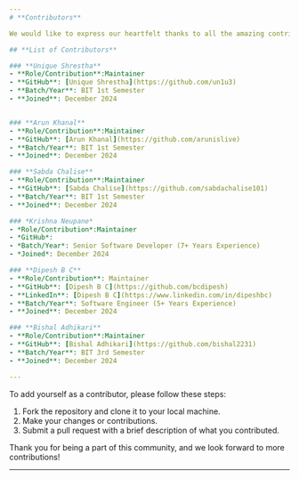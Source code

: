 ```yaml
---
# **Contributors**

We would like to express our heartfelt thanks to all the amazing contributors who have helped make **IOST - Initiative for Open Source Technology** a vibrant and growing community. Your contributions, both big and small, are highly appreciated!

## **List of Contributors**

### **Unique Shrestha**
- **Role/Contribution**:Maintainer
- **GitHub**: [Unique Shrestha](https://github.com/un1u3)
- **Batch/Year**: BIT 1st Semester
- **Joined**: December 2024


### **Arun Khanal**
- **Role/Contribution**:Maintainer
- **GitHub**: [Arun Khanal](https://github.com/arunislive)
- **Batch/Year**: BIT 1st Semester
- **Joined**: December 2024

### **Sabda Chalise**
- **Role/Contribution**:Maintainer
- **GitHub**: [Sabda Chalise](https://github.com/sabdachalise101)
- **Batch/Year**: BIT 1st Semester
- **Joined**: December 2024

### *Krishna Neupane*
- *Role/Contribution*:Maintainer
- *GitHub*: 
- *Batch/Year*: Senior Software Developer (7+ Years Experience)
- *Joined*: December 2024

### **Dipesh B C**
- **Role/Contribution**: Maintainer
- **GitHub**: [Dipesh B C](https://github.com/bcdipesh)
- **LinkedIn**: [Dipesh B C](https://www.linkedin.com/in/dipeshbc)
- **Batch/Year**: Software Engineer (5+ Years Experience)
- **Joined**: December 2024

### **Bishal Adhikari**
- **Role/Contribution**:Maintainer
- **GitHub**: [Bishal Adhikari](https://github.com/bishal2231)
- **Batch/Year**: BIT 3rd Semester
- **Joined**: December 2024

---
```


To add yourself as a contributor, please follow these steps:

1. Fork the repository and clone it to your local machine.
2. Make your changes or contributions.
3. Submit a pull request with a brief description of what you contributed.

Thank you for being a part of this community, and we look forward to more contributions!

---
